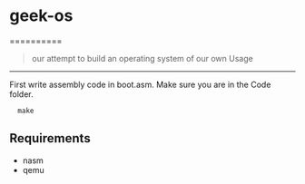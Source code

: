 # geek-os
==========
> our attempt to build an operating system of our own
Usage
-----
First write assembly code in boot.asm. Make sure you are in the Code folder.
```
  make
```
Requirements
------------

+ nasm
+ qemu
